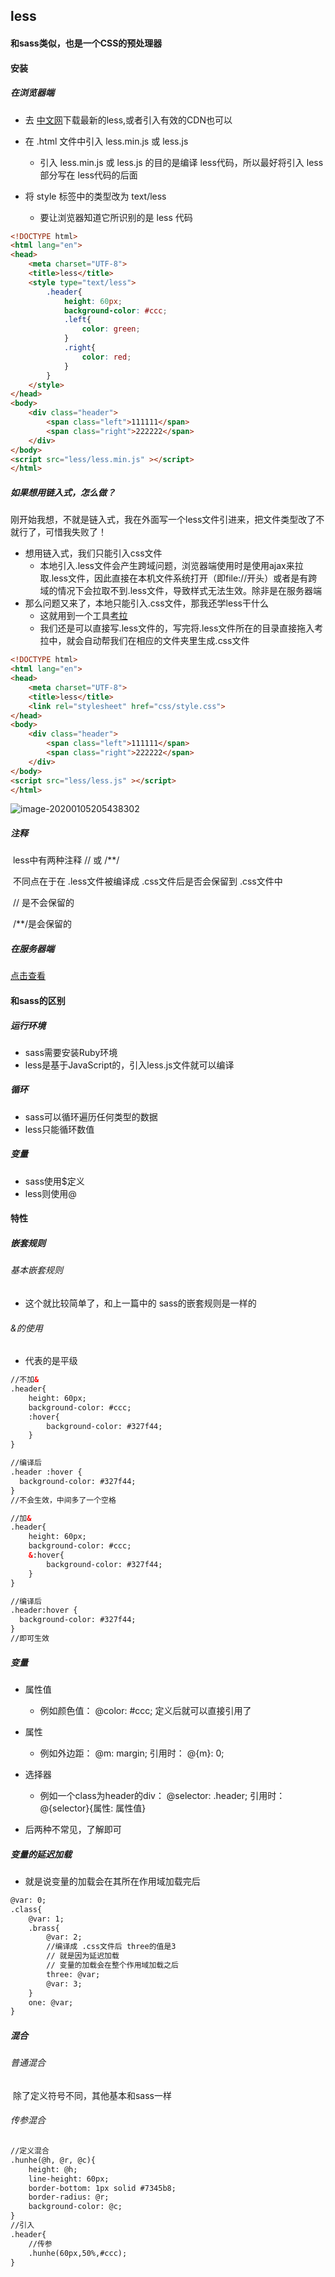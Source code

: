 ## less

#### 和sass类似，也是一个CSS的预处理器



#### 安装

##### 在浏览器端

+ 去 [中文网](http://lesscss.cn/#download-options)下载最新的less,或者引入有效的CDN也可以

 + 在 .html 文件中引入 less.min.js 或 less.js
   	+ 引入 less.min.js 或 less.js 的目的是编译 less代码，所以最好将引入 less部分写在 less代码的后面

+ 将 style 标签中的类型改为 text/less
  + 要让浏览器知道它所识别的是 less 代码 

```html
<!DOCTYPE html>
<html lang="en">
<head>
    <meta charset="UTF-8">
    <title>less</title>
    <style type="text/less">
        .header{
            height: 60px;
            background-color: #ccc;
            .left{
                color: green;
            }
            .right{
                color: red;
            }
        }
    </style>
</head>
<body>
    <div class="header">
        <span class="left">111111</span>
        <span class="right">222222</span>
    </div>
</body>
<script src="less/less.min.js" ></script>
</html>
```

##### 如果想用链入式，怎么做？

​		刚开始我想，不就是链入式，我在外面写一个less文件引进来，把文件类型改了不就行了，可惜我失败了！

 + 想用链入式，我们只能引入css文件
   	- 本地引入.less文件会产生跨域问题，浏览器端使用时是使用ajax来拉取.less文件，因此直接在本机文件系统打开（即file://开头）或者是有跨域的情况下会拉取不到.less文件，导致样式无法生效。除非是在服务器端
 + 那么问题又来了，本地只能引入.css文件，那我还学less干什么
   	+ 这就用到一个工具[考拉](http://www.koala-app.com/)
   	+ 我们还是可以直接写.less文件的，写完将.less文件所在的目录直接拖入考拉中，就会自动帮我们在相应的文件夹里生成.css文件

```html
<!DOCTYPE html>
<html lang="en">
<head>
    <meta charset="UTF-8">
    <title>less</title>
    <link rel="stylesheet" href="css/style.css">
</head>
<body>
    <div class="header">
        <span class="left">111111</span>
        <span class="right">222222</span>
    </div>
</body>
<script src="less/less.js" ></script>
</html>
```

![image-20200105205438302](C:\Users\黄金文\AppData\Roaming\Typora\typora-user-images\image-20200105205438302.png)

##### 注释

​		less中有两种注释  //  或 /**/

​		不同点在于在 .less文件被编译成 .css文件后是否会保留到  .css文件中

​		// 是不会保留的

​		/**/是会保留的

##### 在服务器端

[点击查看](http://lesscss.cn/#using-less)



#### 和sass的区别

##### 运行环境

+ sass需要安装Ruby环境
+ less是基于JavaScript的，引入less.js文件就可以编译

##### 循环

+ sass可以循环遍历任何类型的数据
+ less只能循环数值

##### 变量

 + sass使用$定义
 + less则使用@



#### 特性

##### 嵌套规则

###### 基本嵌套规则

+ 这个就比较简单了，和上一篇中的 sass的嵌套规则是一样的

###### &的使用

+ 代表的是平级

```html
//不加&
.header{
    height: 60px;
    background-color: #ccc;
    :hover{
        background-color: #327f44;
    }
}
```

```html
//编译后
.header :hover {
  background-color: #327f44;
}
//不会生效，中间多了一个空格
```

```html
//加&
.header{
    height: 60px;
    background-color: #ccc;
    &:hover{
        background-color: #327f44;
    }
}
```

```html
//编译后
.header:hover {
  background-color: #327f44;
}
//即可生效
```



##### 变量

 + 属性值
   	+ 例如颜色值： @color: #ccc;  定义后就可以直接引用了

+ 属性
  + 例如外边距： @m: margin;	引用时： @{m}: 0;

+ 选择器
  + 例如一个class为header的div： @selector: .header;	引用时： @{selector}{属性: 属性值}

+ 后两种不常见，了解即可

##### 变量的延迟加载

 + 就是说变量的加载会在其所在作用域加载完后

```html
@var: 0;
.class{
    @var: 1;
    .brass{
        @var: 2;
        //编译成 .css文件后 three的值是3
        // 就是因为延迟加载
        // 变量的加载会在整个作用域加载之后
        three: @var;
        @var: 3;
    }
    one: @var;
}
```



##### 混合

###### 普通混合

​	除了定义符号不同，其他基本和sass一样

###### 传参混合

```html
//定义混合
.hunhe(@h, @r, @c){
    height: @h;
    line-height: 60px;
    border-bottom: 1px solid #7345b8;
    border-radius: @r;
    background-color: @c;
}
//引入
.header{
	//传参	
    .hunhe(60px,50%,#ccc);
}
```

